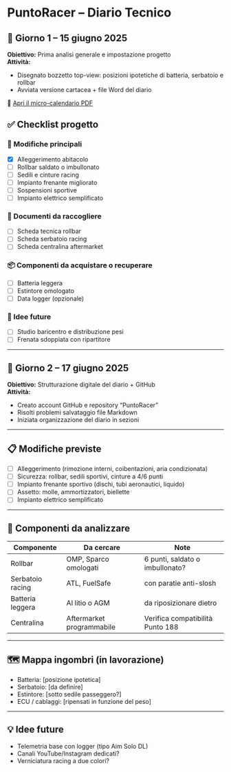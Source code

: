 # PuntoRacer – Diario Tecnico

## 📅 Giorno 1 – 15 giugno 2025
**Obiettivo:** Prima analisi generale e impostazione progetto  
**Attività:**
- Disegnato bozzetto top-view: posizioni ipotetiche di batteria, serbatoio e rollbar
- Avviata versione cartacea + file Word del diario

📎 [Apri il micro-calendario PDF](docs/Micro-Calendario_PuntoRacer.pdf)

## ✅ Checklist progetto

### 🔧 Modifiche principali
- [x] Alleggerimento abitacolo
- [ ] Rollbar saldato o imbullonato
- [ ] Sedili e cinture racing
- [ ] Impianto frenante migliorato
- [ ] Sospensioni sportive
- [ ] Impianto elettrico semplificato

### 📄 Documenti da raccogliere
- [ ] Scheda tecnica rollbar
- [ ] Scheda serbatoio racing
- [ ] Scheda centralina aftermarket

### 📦 Componenti da acquistare o recuperare
- [ ] Batteria leggera
- [ ] Estintore omologato
- [ ] Data logger (opzionale)

### 🧠 Idee future
- [ ] Studio baricentro e distribuzione pesi
- [ ] Frenata sdoppiata con ripartitore

---

## 📅 Giorno 2 – 17 giugno 2025
**Obiettivo:** Strutturazione digitale del diario + GitHub  
**Attività:**
- Creato account GitHub e repository “PuntoRacer”
- Risolti problemi salvataggio file Markdown
- Iniziata organizzazione del diario in sezioni

---

## 📋 Modifiche previste

- [ ] Alleggerimento (rimozione interni, coibentazioni, aria condizionata)
- [ ] Sicurezza: rollbar, sedili sportivi, cinture a 4/6 punti
- [ ] Impianto frenante sportivo (dischi, tubi aeronautici, liquido)
- [ ] Assetto: molle, ammortizzatori, biellette
- [ ] Impianto elettrico semplificato

---

## 📂 Componenti da analizzare

| Componente         | Da cercare              | Note |
|--------------------|-------------------------|------|
| Rollbar            | OMP, Sparco omologati   | 6 punti, saldato o imbullonato? |
| Serbatoio racing   | ATL, FuelSafe           | con paratie anti-slosh |
| Batteria leggera   | Al litio o AGM          | da riposizionare dietro |
| Centralina         | Aftermarket programmabile | Verifica compatibilità Punto 188 |

---

## 🗺️ Mappa ingombri (in lavorazione)
- Batteria: [posizione ipotetica]
- Serbatoio: [da definire]
- Estintore: [sotto sedile passeggero?]
- ECU / cablaggi: [ripensati in funzione del peso]

---

## 💡 Idee future

- Telemetria base con logger (tipo Aim Solo DL)
- Canali YouTube/Instagram dedicati?
- Verniciatura racing a due colori?


